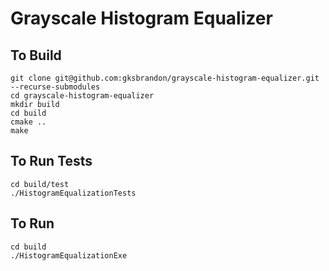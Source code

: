 # Grayscale Histogram Equalizer

## To Build
```
git clone git@github.com:gksbrandon/grayscale-histogram-equalizer.git --recurse-submodules
cd grayscale-histogram-equalizer
mkdir build
cd build
cmake ..
make
```

## To Run Tests
```
cd build/test
./HistogramEqualizationTests
```

## To Run
```
cd build
./HistogramEqualizationExe
```
